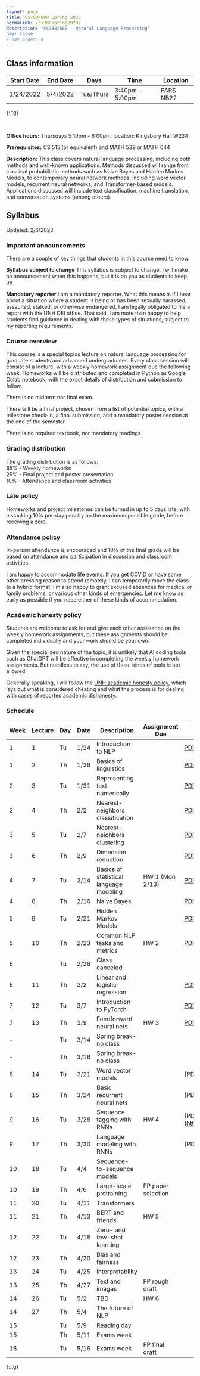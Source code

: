 ```yaml
---
layout: page
title: CS780/880 Spring 2023
permalink: /cs780spring2023/
description: "CS780/880 - Natural Language Processing"
nav: false
# nav_order: 4
---
```

<style type="text/css">
.tg  {border-collapse:collapse;border-spacing:0;}
.tg td{border-color:black;border-style:solid;border-width:1px;font-family:Arial, sans-serif;font-size:14px;
  overflow:hidden;padding:10px 5px;word-break:normal;}
.tg th{border-color:black;border-style:solid;border-width:1px;font-family:Arial, sans-serif;font-size:14px;
  font-weight:normal;overflow:hidden;padding:10px 5px;word-break:normal;}
.tg .tg-0pky{border-color:inherit;text-align:left;vertical-align:top}
</style>

## Class information


| Start Date | End Date | Days      | Time            | Location  |
|------------|----------|-----------|-----------------|-----------|
| 1/24/2022  | 5/4/2022 | Tue/Thurs | 3:40pm - 5:00pm | PARS NB22 |
{:.tg}


<br/>

**Office hours:** Thursdays 5:10pm - 6:00pm, location: Kingsbury Hall W224

**Prerequisites:** CS 515 (or equivalent) and MATH 539 or MATH 644

**Description:** This class covers natural language processing, including both methods and well-known applications. Methods discussed will range from classical probabilistic methods such as Naive Bayes and Hidden Markov Models, to contemporary neural network methods, including word vector models, recurrent neural networks, and Transformer-based models. Applications discussed will include text classification, machine translation, and conversation systems (among others).

## Syllabus


Updated: 2/6/2023

### Important announcements
There are a couple of key things that students in this course need to know.

**Syllabus subject to change**
This syllabus is subject to change. I will make an announcement when this happens, but it is on you as students to keep up. 

**Mandatory reporter**
I am a mandatory reporter. What this means is if I hear about a situation where a student is being or has been sexually harassed, assaulted, stalked, or otherwise endangered, I am legally obligated to file a report with the UNH DEI office. That said, I am more than happy to help students find guidance in dealing with these types of situations, subject to my reporting requirements.

### Course overview

This course is a special topics lecture on natural language processing for graduate students and advanced undergraduates. Every class session will consist of a lecture, with a weekly homework assignment due the following week. Homeworks will be distributed and completed in Python as Google Colab notebook, with the exact details of distribution and submission to follow. 

There is no midterm nor final exam. 

There will be a final project, chosen from a list of potential topics, with a milestone check-in, a final submission, and a mandatory poster session at the end of the semester. 

There is no required textbook, nor mandatory readings. 

### Grading distribution

The grading distribution is as follows:
<br/>65% - Weekly homeworks
<br/>25% - Final project and poster presentation
<br/>10% - Attendance and classroom activities

### Late policy

Homeworks and project milestones can be turned in up to 5 days late, with a stacking 10% per-day penalty on the maximum possible grade, before receiving a zero. 

### Attendance policy
In-person attendance is encouraged and 10% of the final grade will be based on attendance and participation in discussion and classroom activities.

I am happy to accommodate life events. If you get COVID or have some other pressing reason to attend remotely, I can temporarily move the class to a hybrid format. I’m also happy to grant excused absences for medical or family problems, or various other kinds of emergencies. Let me know as early as possible if you need either of these kinds of accommodation. 

### Academic honesty policy

Students are welcome to ask for and give each other assistance on the weekly homework assignments, but these assignments should be completed individually and your work should be your own. 

Given the specialized nature of the topic, it is unlikely that AI coding tools such as ChatGPT will be effective in completing the weekly homework assignments. But needless to say, the use of these kinds of tools is not allowed. 

Generally speaking, I will follow the [UNH academic honesty policy](https://catalog.unh.edu/graduate/academic-regulations-degree-requirements/academic-honesty/), which lays out what is considered cheating and what the process is for dealing with cases of reported academic dishonesty.

### Schedule

| Week 	 | Lecture 	 | Day 	 | Date 	 | Description                                	              | Assignment Due 	      | Slides                                                                                                                    | Notebook                                                                                            |
|--------|-----------|-------|--------|-----------------------------------------------------------|-----------------------|---------------------------------------------------------------------------------------------------------------------------|-----------------------------------------------------------------------------------------------------|
| 1    	 | 1       	 | Tu  	 | 1/24 	 | Introduction to NLP                        	              | 	                     | [PDF](https://shcarton.github.io/assets/course_material/cs780spring2023/lectures/lec_1_intro_to_NLP.pdf)                  |                                                                                                     |
| 1    	 | 2       	 | Th  	 | 1/26 	 | Basics of linguistics                      	              | 	                     | [PDF](https://shcarton.github.io/assets/course_material/cs780spring2023/lectures/lec_2_overview_of_linguistics.pdf)       |                                                                                                     |
| 2    	 | 3       	 | Tu  	 | 1/31 	 | Representing text numerically              	              | 	                     | [PDF](https://shcarton.github.io/assets/course_material/cs780spring2023/lectures/lec_3_numerically_representing_text.pdf) | [Drive link](https://colab.research.google.com/drive/1O8GKZdemXfP8HgeJtO36VnEMGQV4mnyI?usp=sharing) |
| 2    	 | 4       	 | Th  	 | 2/2  	 | Nearest-neighbors classification           	              | 	                     | [PDF](https://shcarton.github.io/assets/course_material/cs780spring2023/lectures/lec_4_supervised_learning_nns.pdf)       | [Drive link](https://colab.research.google.com/drive/1Et76oSgqHNmZ4Efo_xGlU98BuIaPn-nF?usp=sharing) |
| 3    	 | 5       	 | Tu  	 | 2/7  	 | Nearest-neighbors clustering   	                          | 	                     | [PDF](https://shcarton.github.io/assets/course_material/cs780spring2023/lectures/lec_5_clustering.pdf)                    | [Drive link](https://colab.research.google.com/drive/10ebGWX-XfIuN3vNFtzmQvEpsyeWm0NuX?usp=sharing) |
| 3    	 | 6       	 | Th  	 | 2/9  	 | Dimension reduction    	                                  | 	                     | [PDF](https://shcarton.github.io/assets/course_material/cs780spring2023/lectures/lec_6_dimension_reduction.pdf)           | [Drive link](https://colab.research.google.com/drive/1v5JLq-5-aqUmO0yInjoAhQ3CuIToPSzB?usp=sharing) |
| 4    	 | 7       	 | Tu  	 | 2/14 	 | Basics of statistical language modeling    	              | HW 1 (Mon 2/13)       | [PDF](https://shcarton.github.io/assets/course_material/cs780spring2023/lectures/lec_7_stat_lang_modeling.pdf)            | [Drive link](https://colab.research.google.com/drive/16ZkUP6JbkNsmrFqqrv9DODj4PDxak01L?usp=sharing) |
| 4    	 | 8       	 | Th  	 | 2/16 	 | Naive Bayes                                	              | 	              	      | [PDF](https://shcarton.github.io/assets/course_material/cs780spring2023/lectures/lec_8_naive_bayes.pdf)                   | [Drive link](https://colab.research.google.com/drive/17lEk-r8-BjblCnEm5noW4L3x8UsgoPpN?usp=sharing) |
| 5    	 | 9       	 | Tu  	 | 2/21 	 | Hidden Markov Models                       	              |                       | [PDF](https://shcarton.github.io/assets/course_material/cs780spring2023/lectures/lec_9_hidden_markov_models.pdf)          |                                                                                                     |
| 5    	 | 10      	 | Th  	 | 2/23 	 | Common NLP tasks and metrics               	              | HW 2	              	  | [PDF](https://shcarton.github.io/assets/course_material/cs780spring2023/lectures/lec_10_tasks_and_metrics.pdf)            |                                                                                                     |
| 6    	 | 	         | Tu  	 | 2/28 	 | Class canceled                        	                   |                       |                                                                                                                           |                                                                                                     |
| 6    	 | 11      	 | Th  	 | 3/2  	 | Linear and logistic regression                   	        | 	              	      | [PDF](https://shcarton.github.io/assets/course_material/cs780spring2023/lectures/lec_11_linear_logistic_regression.pdf)   | [Drive link](https://colab.research.google.com/drive/1tTxxhYZOOaYp3NWUS6mdcQrNwIuALLYr?usp=sharing) |
| 7    	 | 12      	 | Tu  	 | 3/7  	 | Introduction to PyTorch                             	     |                       | [PDF](https://shcarton.github.io/assets/course_material/cs780spring2023/lectures/lec_12_training_with_pytorch.pdf)        | [Drive link](https://colab.research.google.com/drive/1BQB9bkCYFhPyfPAJe2_V7iZ0K9Bp7FRb?usp=sharing) |
| 7    	 | 13      	 | Th  	 | 3/9  	 | Feedforward neural nets	                                  | HW 3	              	  | [PDF](https://shcarton.github.io/assets/course_material/cs780spring2023/lectures/lec_13_ffns_and_pytorch_lightning.pdf)   | [Drive link](https://colab.research.google.com/drive/1FYMvQaYStqVTMzBLlbCbtxivth7-OyQa?usp=sharing) |
| -    	 | 	         | Tu  	 | 3/14 	 | Spring break-no class                                     |                       |                                                                                                                           |                                                                                                     |
| -    	 | 	         | Th  	 | 3/16 	 | Spring break-no class             	      	                | 	                     |                                                                                                                           |                                                                                                     |
| 8    	 | 14      	 | Tu  	 | 3/21 	 | Word vector models                            	           | 	                     | [PDF](https://shcarton.github.io/assets/course_material/cs780spring2023/lectures/lec_14_word_vectors.pdf                  |   [Drive link](https://colab.research.google.com/drive/1mvf3X4vreYm8VRhDHog-3GtIOmT1OZ4k?usp=share_link)                                                                                                  |
| 8    	 | 15      	 | Th  	 | 3/24 	 | Basic recurrent neural nets                	              |                       | [PDF](https://shcarton.github.io/assets/course_material/cs780spring2023/lectures/lec_15_rnns.pdf                          |   [Drive link](https://colab.research.google.com/drive/1mvf3X4vreYm8VRhDHog-3GtIOmT1OZ4k?usp=share_link)                                                                                                  |
| 9    	 | 16      	 | Tu  	 | 3/28 	 | Sequence tagging with RNNs                              	 | 	HW 4               	 | [PDF](https://shcarton.github.io/assets/course_material/cs780spring2023/lectures/lec_16_rnn_sequence_tagging.pdf          |  [Drive link](https://colab.research.google.com/drive/1mvf3X4vreYm8VRhDHog-3GtIOmT1OZ4k?usp=share_link)                                                                                                   |
| 9    	 | 17      	 | Th  	 | 3/30 	 | Language modeling with RNNs                      	        |                       | [PDF](https://shcarton.github.io/assets/course_material/cs780spring2023/lectures/lec_17_rnn_lm_prompt.pdf                 |                                                                                                     |
| 10   	 | 18      	 | Tu  	 | 4/4  	 | Sequence-to-sequence models         	                     | 	               	     |                                                                                                                           |                                                                                                     |
| 10   	 | 19      	 | Th  	 | 4/6  	 | Large-scale pretraining                    	              | FP paper selection    |                                                                                                                           |                                                                                                     |
| 11   	 | 20      	 | Tu  	 | 4/11 	 | Transformers                               	              | 	              	      |                                                                                                                           |                                                                                                     |
| 11   	 | 21      	 | Th  	 | 4/13 	 | BERT and friends                           	              | HW 5                  |                                                                                                                           |                                                                                                     |
| 12   	 | 22      	 | Tu  	 | 4/18 	 | Zero- and few-shot learning                	              | 	              	      |                                                                                                                           |                                                                                                     |
| 12   	 | 23      	 | Th  	 | 4/20 	 | Bias and fairness                          	              | 	                     |                                                                                                                           |                                                                                                     |
| 13   	 | 24      	 | Tu  	 | 4/25 	 | Interpretability                           	              | 	                     |                                                                                                                           |                                                                                                     |
| 13   	 | 25      	 | Th  	 | 4/27 	 | Text and images                            	              | FP rough draft	       |                                                                                                                           |                                                                                                     |
| 14   	 | 26      	 | Tu  	 | 5/2  	 | TBD                          	                            | HW 6	                 |                                                                                                                           |                                                                                                     |
| 14     | 27        | Th    | 5/4    | The future of NLP                                         |                       |                                                                                                                           |                                                                                                     |
| 15     |           | Tu    | 5/9    | Reading day                                               |                       |                                                                                                                           |                                                                                                     |
| 15     |           | Th    | 5/11   | Exams week                                                |                       |                                                                                                                           |                                                                                                     |
| 16     |           | Tu    | 5/16   | Exams week                                                | FP final draft        |                                                                                                                           |                                                                                                     |
{:.tg}

